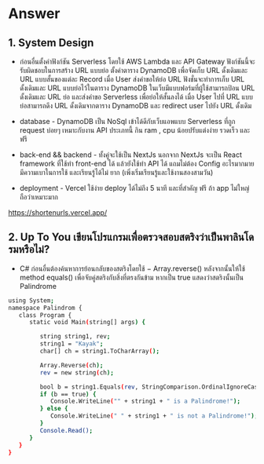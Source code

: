 # Answer

## 1. System Design

 - ก่อนอื่นตั้งค่าฟังก์ชัน Serverless โดยใช้ AWS Lambda และ API Gateway ฟังก์ชันนี้จะรับผิดชอบในการสร้าง URL แบบย่อ ตั้งค่าตาราง DynamoDB เพื่อจัดเก็บ URL ดั้งเดิมและ URL แบบสั้นของแต่ละ Record เมื่อ User ส่งคำขอให้ย่อ URL ฟังชั่นจะทำการเก็บ URL ดั้งเดิมและ URL แบบย่อไว้ในตาราง DynamoDB ในเว็บมีแบบฟอร์มที่ผู้ใช้สามารถป้อน URL ดั้งเดิมและ URL ย่อ และส่งคำขอ Serverless เพื่อย่อให้สั้นลงได้ เมื่อ User ไปที่ URL แบบย่อสามารถดึง URL ดั้งเดิมจากตาราง DynamoDB และ redirect user ไปยัง URL ดั้งเดิม



- database - DynamoDB เป็น NoSql เข้าได้ดีกับเว็บแอพแบบ Serverless ที่ถูก request บ่อยๆ  เหมาะกับงาน API ประเภทนี้ กิน ram , cpu น้อยปรับแต่งง่าย รวดเร็ว และฟรี
- back-end && backend - ทั้งคู่จะใช้เป็น NextJs นอกจาก NextJs จะเป็น React framework ที่ใช้ทำ front-end ได้  แล้วยังใช้ทำ API ได้ แถมไม่ต้อง Config อะไรมากมายมีความเบาในการใช้ และเรียนรู้ได้ไม่		         ยาก (เพิ่งเริ่มเรียนรู้และใช้งานสองสามวัน)
- deployment - Vercel ใช้ง่าย deploy ได้ไม่ถึง 5 นาที และที่สำคัญ ฟรี ถ้า app ไม่ใหญ่ถือว่าเหมาะมาก


https://shortenurls.vercel.app/



## 2. Up To You เขียนโปรแกรมเพื่อตรวจสอบสตริงว่าเป็นพาลินโดรมหรือไม่?


- C# ก่อนอื่นต้องค้นหาการย้อนกลับของสตริงโดยใช้ − Array.reverse()
หลังจากนั้นให้ใช้ method equals() เพื่อจับคู่สตริงกับสิ่งที่ตรงกันข้าม หากเป็น true แสดงว่าสตริงนั้นเป็น Palindrome
```bash
using System;
namespace Palindrom {
   class Program {
      static void Main(string[] args) {

         string string1, rev;
         string1 = "Kayak";
         char[] ch = string1.ToCharArray();

         Array.Reverse(ch);
         rev = new string(ch);

         bool b = string1.Equals(rev, StringComparison.OrdinalIgnoreCase);
         if (b == true) {
            Console.WriteLine("" + string1 + " is a Palindrome!");
         } else {
            Console.WriteLine(" " + string1 + " is not a Palindrome!");
         }
         Console.Read();
      }
   }
}
```



